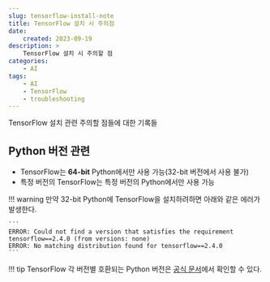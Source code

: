 ```yaml
---
slug: tensorflow-install-note
title: TensorFlow 설치 시 주의점
date:
    created: 2023-09-19
description: >
    TensorFlow 설치 시 주의할 점
categories:
    - AI
tags:
    - AI
    - TensorFlow
    - troubleshooting
---
```


TensorFlow 설치 관련 주의할 점들에 대한 기록들  

<!-- more -->

## Python 버전 관련

- TensorFlow는 **64-bit** Python에서만 사용 가능(32-bit 버전에서 사용 불가)
- 특정 버전의 TensorFlow는 특정 버전의 Python에서만 사용 가능

!!! warning
    만약 32-bit Python에 TensorFlow을 설치하려하면 아래와 같은 에러가 발생한다.  

    ```
    ERROR: Could not find a version that satisfies the requirement tensorflow==2.4.0 (from versions: none)
    ERROR: No matching distribution found for tensorflow==2.4.0
    ```

!!! tip
    TensorFlow 각 버전별 호환되는 Python 버전은 [공식 문서](https://www.tensorflow.org/install/source?#tested_build_configurations)에서 확인할 수 있다.  
